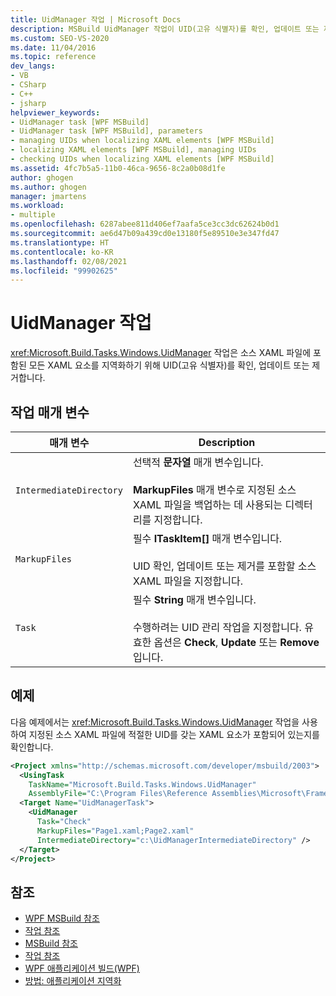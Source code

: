 ```yaml
---
title: UidManager 작업 | Microsoft Docs
description: MSBuild UidManager 작업이 UID(고유 식별자)를 확인, 업데이트 또는 제거하여 소스 XAML 파일에 포함된 모든 XAML 요소를 지역화하는 방법을 알아봅니다.
ms.custom: SEO-VS-2020
ms.date: 11/04/2016
ms.topic: reference
dev_langs:
- VB
- CSharp
- C++
- jsharp
helpviewer_keywords:
- UidManager task [WPF MSBuild]
- UidManager task [WPF MSBuild], parameters
- managing UIDs when localizing XAML elements [WPF MSBuild]
- localizing XAML elements [WPF MSBuild], managing UIDs
- checking UIDs when localizing XAML elements [WPF MSBuild]
ms.assetid: 4fc7b5a5-11b0-46ca-9656-8c2a0b08d1fe
author: ghogen
ms.author: ghogen
manager: jmartens
ms.workload:
- multiple
ms.openlocfilehash: 6287abee811d406ef7aafa5ce3cc3dc62624b0d1
ms.sourcegitcommit: ae6d47b09a439cd0e13180f5e89510e3e347fd47
ms.translationtype: HT
ms.contentlocale: ko-KR
ms.lasthandoff: 02/08/2021
ms.locfileid: "99902625"
---
```

# <a name="uidmanager-task"></a>UidManager 작업

<xref:Microsoft.Build.Tasks.Windows.UidManager> 작업은 소스 XAML 파일에 포함된 모든 XAML 요소를 지역화하기 위해 UID(고유 식별자)를 확인, 업데이트 또는 제거합니다.

## <a name="task-parameters"></a>작업 매개 변수

| 매개 변수 | Description |
|-------------------------| - |
| `IntermediateDirectory` | 선택적 **문자열** 매개 변수입니다.<br /><br /> **MarkupFiles** 매개 변수로 지정된 소스 XAML 파일을 백업하는 데 사용되는 디렉터리를 지정합니다. |
| `MarkupFiles` | 필수 **ITaskItem[]** 매개 변수입니다.<br /><br /> UID 확인, 업데이트 또는 제거를 포함할 소스 XAML 파일을 지정합니다. |
| `Task` | 필수 **String** 매개 변수입니다.<br /><br /> 수행하려는 UID 관리 작업을 지정합니다. 유효한 옵션은 **Check**, **Update** 또는 **Remove** 입니다. |

## <a name="example"></a>예제

 다음 예제에서는 <xref:Microsoft.Build.Tasks.Windows.UidManager> 작업을 사용하여 지정된 소스 XAML 파일에 적절한 UID를 갖는 XAML 요소가 포함되어 있는지를 확인합니다.

```xml
<Project xmlns="http://schemas.microsoft.com/developer/msbuild/2003">
  <UsingTask
    TaskName="Microsoft.Build.Tasks.Windows.UidManager"
    AssemblyFile="C:\Program Files\Reference Assemblies\Microsoft\Framework\v3.0\PresentationBuildTasks.dll" />
  <Target Name="UidManagerTask">
    <UidManager
      Task="Check"
      MarkupFiles="Page1.xaml;Page2.xaml"
      IntermediateDirectory="c:\UidManagerIntermediateDirectory" />
  </Target>
</Project>
```

## <a name="see-also"></a>참조

- [WPF MSBuild 참조](../msbuild/wpf-msbuild-reference.md)
- [작업 참조](../msbuild/wpf-msbuild-task-reference.md)
- [MSBuild 참조](../msbuild/msbuild-reference.md)
- [작업 참조](../msbuild/msbuild-task-reference.md)
- [WPF 애플리케이션 빌드(WPF)](/dotnet/framework/wpf/app-development/building-a-wpf-application-wpf)
- [방법: 애플리케이션 지역화](/dotnet/framework/wpf/advanced/how-to-localize-an-application)